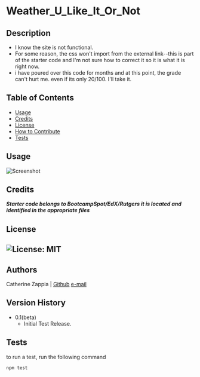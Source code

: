 # Weather_U_Like_It_Or_Not

## Description

- I know the site is not functional.
- For some reason, the css won't import from the external link--this is part of the starter code and I'm not sure how to correct it so it is what it is right now.
- i have poured over this code for months and at this point, the grade can't hurt me. even if its only 20/100. I'll take it.
## Table of Contents

- [Usage](#usage)
- [Credits](#credits)
- [License](#license)
- [How to Contribute](#how-to-contribute)
- [Tests](#tests)

## Usage
![Screenshot](Develop/assets/screenshot)

## Credits

***Starter code belongs to BootcampSpot/EdX/Rutgers it is located and identified in the appropriate files***

## License
![License: MIT](https://img.shields.io/badge/License-MIT-yellow.svg)
---
## Authors
Catherine Zappia | [Github](https://www.github.com/catzappia)   [e-mail](catherinemzappia@gmail.com)

## Version History
- 0.1(beta)
  - Initial Test Release.

## Tests
to run a test, run the following command
```
npm test
```
